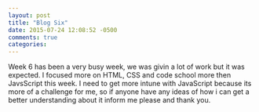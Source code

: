```yaml
---
layout: post
title: "Blog Six"
date: 2015-07-24 12:08:52 -0500
comments: true
categories: 
---
```

Week 6 has been a very busy week, we was givin a lot of work but it was expected. I focused more on HTML, CSS and code school more then JavsScript this week. I need to get more intune with JavaScript because its more of a challenge for me, so if anyone have any ideas of how i can get a better understanding about it inform me please and thank you.